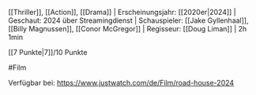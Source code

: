 
[[Thriller]], [[Action]], [[Drama]] | Erscheinungsjahr: [[2020er|2024]] | Geschaut: 2024 über Streamingdienst | Schauspieler: [[Jake Gyllenhaal]], [[Billy Magnussen]], [[Conor McGregor]] | Regisseur: [[Doug Liman]] | 2h 1min

[[7 Punkte|7]]/10 Punkte


#Film

Verfügbar bei: https://www.justwatch.com/de/Film/road-house-2024
